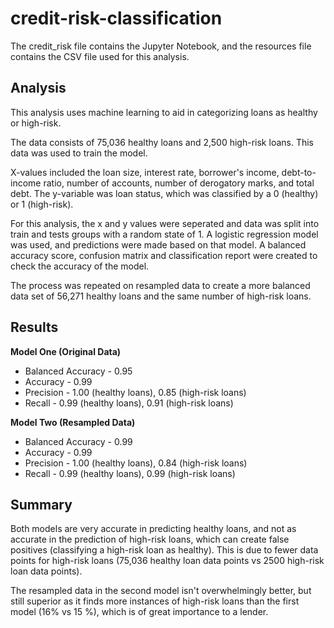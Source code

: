 # credit-risk-classification

The credit_risk file contains the Jupyter Notebook, and the resources file contains the CSV file used for this analysis.

## Analysis
This analysis uses machine learning to aid in categorizing loans as healthy or high-risk.

The data consists of 75,036 healthy loans and 2,500 high-risk loans. This data was used to train the model.

X-values included the loan size, interest rate, borrower's income, debt-to-income ratio, number of accounts, number of derogatory marks, and total debt. The y-variable was loan status, which was classified by a 0 (healthy) or 1 (high-risk).

For this analysis, the x and y values were seperated and data was split into train and tests groups with a random state of 1. A logistic regression model was used, and predictions were made based on that model. A balanced accuracy score, confusion matrix and classification report were created to check the accuracy of the model.

The process was repeated on resampled data to create a more balanced data set of 56,271 healthy loans and the same number of high-risk loans. 

## Results
**Model One (Original Data)**
* Balanced Accuracy - 0.95
* Accuracy - 0.99
* Precision - 1.00 (healthy loans), 0.85 (high-risk loans)
* Recall - 0.99 (healthy loans), 0.91 (high-risk loans)

**Model Two (Resampled Data)**
* Balanced Accuracy - 0.99
* Accuracy - 0.99
* Precision - 1.00 (healthy loans), 0.84 (high-risk loans)
* Recall - 0.99 (healthy loans), 0.99 (high-risk loans)


## Summary
Both models are very accurate in predicting healthy loans, and not as accurate in the prediction of high-risk loans, which can create false positives (classifying a high-risk loan as healthy). This is due to fewer data points for high-risk loans (75,036 healthy loan data points vs 2500 high-risk loan data points).

The resampled data in the second model isn't overwhelmingly better, but still superior as it finds more instances of high-risk loans than the first model (16% vs 15 %), which is of great importance to a lender. 
